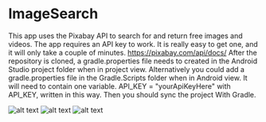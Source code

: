 # ImageSearch
This app uses the Pixabay API to search for and return free images and videos. 
The app requires an API key to work. It is really easy to get one, and it will only take a couple of minutes. 
https://pixabay.com/api/docs/ 
After the repository is cloned, a gradle.properties file needs to created in the Android Studio project folder when 
in project view. Alternatively you could add a gradle.properties file in the Gradle.Scripts folder when in Android view.
It will need to contain one variable. API_KEY = "yourApiKeyHere" with API_KEY, written in this way. Then you should sync 
the project With Gradle. 


![alt text](https://thumbs.gfycat.com/DeliciousVacantIberianbarbel-size_restricted.gif)
![alt text](https://thumbs.gfycat.com/FixedDentalJaguar-size_restricted.gif)
![alt text](https://thumbs.gfycat.com/WickedHarshHalibut-size_restricted.gif) 
